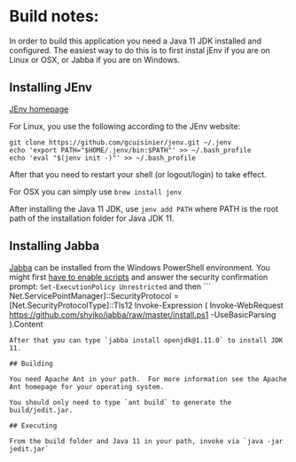 # Build notes:

In order to build this application you need a Java 11 JDK installed and configured.  The easiest way to do this is to first instal jEnv if you are on Linux or OSX, or Jabba if you are on Windows.

## Installing JEnv

[JEnv homepage](https://www.jenv.be/)

For Linux, you use the following according to the JEnv website:

```
git clone https://github.com/gcuisinier/jenv.git ~/.jenv
echo 'export PATH="$HOME/.jenv/bin:$PATH"' >> ~/.bash_profile
echo 'eval "$(jenv init -)"' >> ~/.bash_profile
```

After that you need to restart your shell (or logout/login) to take effect.

For OSX you can simply use `brew install jenv`

After installing the Java 11 JDK, use `jenv add PATH` where PATH is the root path of the installation folder for Java JDK 11.

## Installing Jabba

[Jabba](https://github.com/shyiko/jabba#installation) can be installed from the Windows PowerShell environment.  You might first [have to enable scripts](https://stackoverflow.com/questions/16460163/ps1-cannot-be-loaded-because-the-execution-of-scripts-is-disabled-on-this-syste) and answer the security confirmation prompt:  `Set-ExecutionPolicy Unrestricted` and then ```
Net.ServicePointManager]::SecurityProtocol = [Net.SecurityProtocolType]::Tls12
Invoke-Expression (
  Invoke-WebRequest https://github.com/shyiko/jabba/raw/master/install.ps1 -UseBasicParsing
).Content
```
After that you can type `jabba install openjdk@1.11.0` to install JDK 11.

## Building

You need Apache Ant in your path.  For more information see the Apache Ant homepage for your operating system.

You should only need to type `ant build` to generate the build/jedit.jar.

## Executing

From the build folder and Java 11 in your path, invoke via `java -jar jedit.jar`
